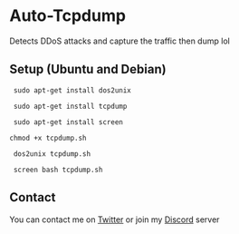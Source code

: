 # Auto-Tcpdump
Detects DDoS attacks and capture the traffic then dump lol

## Setup (Ubuntu and Debian)
``` sudo apt-get install dos2unix``` 

``` sudo apt-get install tcpdump```

``` sudo apt-get install screen```

``` chmod +x tcpdump.sh ``` 

``` dos2unix tcpdump.sh```

``` screen bash tcpdump.sh```

## Contact

You can contact me on [Twitter](https://twitter.com/Dogeiana) or join my [Discord](https://join.koolkidzklub.army) server
